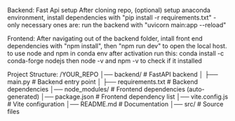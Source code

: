 Backend: Fast Api setup
After cloning repo, (optional) setup anaconda environment, install dependencies with "pip install -r requirements.txt"
    - only necessary ones are:
run the backend with "uvicorn main:app --reload"

Frontend: 
After navigating out of the backend folder, intall front end dependencies with "npm install", then "npm run dev" to open the local host.
to use node and npm in conda env after activation run this:
conda install -c conda-forge nodejs
then node -v and npm -v to check if it installed

Project Structure:
/YOUR_REPO
│── backend/           # FastAPI backend
│   ├── main.py        # Backend entry point
│   ├── requirements.txt  # Backend dependencies
│── node_modules/      # Frontend dependencies (auto-generated)
│── package.json       # Frontend dependency list
│── vite.config.js     # Vite configuration
│── README.md          # Documentation
│── src/               # Source files

